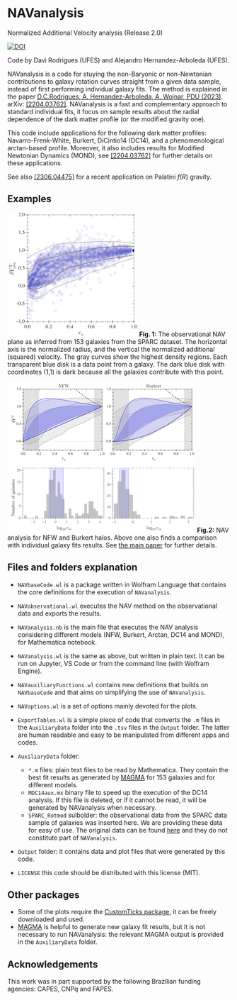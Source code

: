 # NAVanalysis
Normalized Additional Velocity analysis (Release 2.0)

[![DOI](https://zenodo.org/badge/469982786.svg)](https://zenodo.org/badge/latestdoi/469982786)

Code by Davi Rodrigues (UFES) and Alejandro Hernandez-Arboleda (UFES).

NAVanalysis is a code for stuying the non-Baryonic or non-Newtonian contributions to galaxy rotation curves straight from a given data sample, instead of first performing individual galaxy fits. The method is explained in the paper [D.C.Rodrigues, A. Hernandez-Arboleda, A. Wojnar, PDU (2023)](https://doi.org/10.1016/j.dark.2023.101230). arXiv: [[2204.03762]](http://arxiv.org/abs/2204.03762).  NAVanalysis is a fast and complementary approach to standard individual fits, it focus on sample results about the radial dependence of the dark matter profile (or the modified gravity one).

This code include applications for the following dark matter profiles: Navarro-Frenk-White, Burkert, DiCintio14 (DC14), and a phenomenological arctan-based profile. Moreover, it also includes results for Modified Newtonian Dynamics (MOND), see [[2204.03762]](http://arxiv.org/abs/2204.03762) for further details on these applications. 

See also [[2306.04475]](https://arxiv.org/abs/2306.04475) for a recent application on Palatini $f(R)$ gravity.

## Examples
![NAVplane](readmeImages/NAVobsPlane.png)
**Fig. 1:** The observational NAV plane as inferred from 153 galaxies from the SPARC dataset. The horizontal axis is the normalized radius, and the vertical the normalized additional  (squared) velocity. The gray curves show the highest density regions. Each transparent blue disk is a data point from a galaxy. The dark blue disk with coordinates (1,1) is dark because all the galaxies contribute with this point.

![NFWBurkertExample](readmeImages/ExampleNFWBurkert.png)
**Fig.2:** NAV analysis for NFW and Burkert halos. Above one also finds a comparison with individual galaxy fits results. See [the main paper](https://doi.org/10.1016/j.dark.2023.101230) for further details.
## Files and folders explanation

* `NAVbaseCode.wl` is a package written in Wolfram Language that contains the core definitions for the execution of `NAVanalysis`.
* `NAVobservational.wl` executes the NAV method on the observational data and exports the results.
* `NAVanalysis.nb` is the main file that executes the NAV analysis considering different models (NFW, Burkert, Arctan, DC14 and MOND), for Mathematica notebook.
* `NAVanalysis.wl` is the same as above, but written in plain text. It can be run on Jupyter, VS Code or from the command line (with Wolfram Engine).
* `NAVauxiliaryFunctions.wl` contains new definitions that builds on `NAVbaseCode` and that aims on simplifying the use of `NAVanalysis`.
* `NAVoptions.wl` is a set of options mainly devoted for the plots.
* `ExportTables.wl` is a simple piece of code that converts the `.m` files in the `AuxiliaryData` folder into the `.tsv` files in the `Output` folder. The latter are human readable and easy to be manipulated from different apps and codes. 

* `AuxiliaryData` folder: 
  * `*.m` files: plain text files to be read by Mathematica. They contain the best fit results as generated by [MAGMA](https://github.com/davi-rodrigues/MAGMA) for 153 galaxies and for different models. 
  * `MDC14aux.mx` binary file to speed up the execution of the DC14 analysis. If this file is deleted, or if it cannot be read, it will be generated by NAVanalysis when necessary.
  * `SPARC_Rotmod` sulbolder: the observational data from the SPARC data sample of galaxies was inserted here. We are providing these data for easy of use. The original data can be found [here](http://astroweb.cwru.edu/SPARC/) and they do not constitute part of `NAVanalysis`.

* `Output` folder: it contains data and plot files that were generated by this code.

* `LICENSE` this code should be distributed with this license (MIT).

## Other packages

* Some of the plots require the [CustomTicks package](https://github.com/mark-caprio/CustomTicks), it can be freely downloaded and used.
* [MAGMA](https://github.com/davi-rodrigues/MAGMA) is helpful to generate new galaxy fit results, but it is not necessary to run NAVanalysis: the relevant MAGMA output is provided in the `AuxiliaryData` folder. 

## Acknowledgements

This work was in part supported by the following Brazilian funding agencies: CAPES, CNPq and FAPES.
